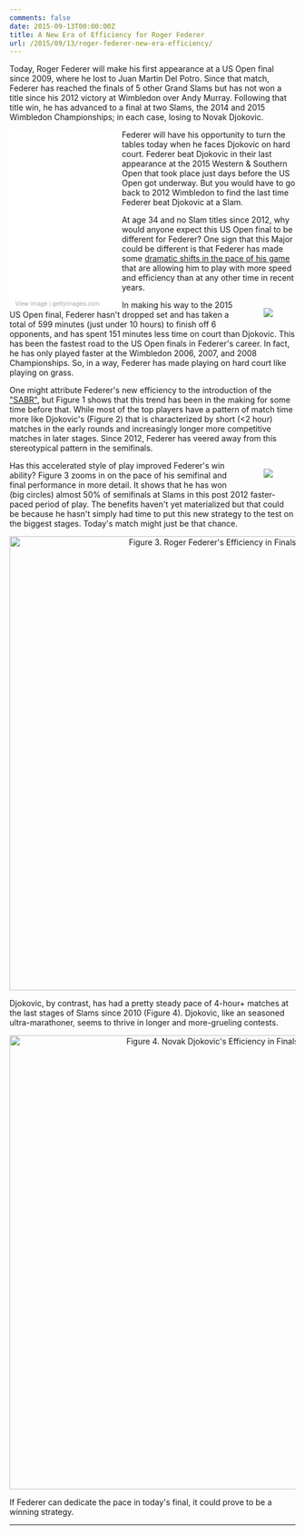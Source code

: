 ```yaml
---
comments: false
date: 2015-09-13T00:00:00Z
title: A New Era of Efficiency for Roger Federer
url: /2015/09/13/roger-federer-new-era-efficiency/
---
```


Today, Roger Federer will make his first appearance at a US Open final since 2009, where he lost to Juan Martin Del Potro. Since that match, Federer has reached the finals of 5 other Grand Slams but has not won a title since his 2012 victory at Wimbledon over Andy Murray. Following that title win, he has advanced to a final at two Slams, the 2014 and 2015 Wimbledon Championships; in each case, losing to Novak Djokovic.

<div class="getty embed image" style="background-color:#fff;display:inline-block;font-family:'Helvetica Neue',Helvetica,Arial,sans-serif;color:#a7a7a7;font-size:11px;width:100%;max-width:198px;float:left;"><div style="overflow:hidden;position:relative;height:0;padding:150.000000% 0 0 0;width:100%;"><iframe src="//embed.gettyimages.com/embed/487806664?et=Ei7GcYVAS41W9qz7zm0JGA&viewMoreLink=off&sig=Rt84NyxvFBLqSKtP6wcxooWFvMLkty7WUSCHyXyfIds=" width="198" height="297" scrolling="no" frameborder="0" style="display:inline-block;position:absolute;top:0;left:0;width:100%;height:100%; padding:5%;"></iframe></div><p style="margin:0;"></p><div style="padding:0;margin:0 0 0 10px;text-align:left;"><a href="http://www.gettyimages.com/detail/487806664" target="_blank" style="color:#a7a7a7;text-decoration:none;font-weight:normal !important;border:none;display:inline-block;">View image</a> | <a href="http://www.gettyimages.com" target="_blank" style="color:#a7a7a7;text-decoration:none;font-weight:normal !important;border:none;display:inline-block;">gettyimages.com</a></div></div>

Federer will have his opportunity to turn the tables today when he faces Djokovic on hard court. Federer beat Djokovic in their last appearance at the 2015 Western & Southern Open that took place just days before the US Open got underway. But you would have to go back to 2012 Wimbledon to find the last time Federer beat Djokovic at a Slam.

At age 34 and no Slam titles since 2012, why would anyone expect this US Open final to be different for Federer? One sign that this Major could be different is that Federer has made some <u>dramatic shifts in the pace of his game</u> that are allowing him to play with more speed and efficiency than at any other time in recent years.

<figure style="float:right;">
  <img src="/assets/federer_efficiency.png"/>
</figure>

In making his way to the 2015 US Open final, Federer hasn't dropped set and has taken a total of 599 minutes (just under 10 hours) to finish off 6 opponents, and has spent 151 minutes less time on court than Djokovic. This has been the fastest road to the US Open finals in Federer's career. In fact, he has only played faster at the Wimbledon 2006, 2007, and 2008 Championships. So, in a way, Federer has made playing on hard court like playing on grass. 


One might attribute Federer's new efficiency to the introduction of the ["SABR"](http://sports.yahoo.com/news/ageless-federer-braced-straight-shootout-djokovic-031717637--ten.html), but Figure 1 shows that this trend has been in the making for some time before that. While most of the top players have a pattern of match time more like Djokovic's (Figure 2) that is characterized by short (<2 hour) matches in the early rounds and increasingly longer more competitive matches in later stages. Since 2012, Federer has veered away from this stereotypical pattern in the semifinals.  

<figure style="float:right;">
  <img src="/assets/djokovic_efficiency.png"/>
</figure>

Has this accelerated style of play improved Federer's win ability? Figure 3 zooms in on the pace of his semifinal and final performance in more detail. It shows that he has won (big circles) almost 50% of semifinals at Slams in this post 2012 faster-paced period of play. The benefits haven't yet materialized but that could be because he hasn't simply had time to put this new strategy to the test on the biggest stages. Today's match might just be that chance.


<div>
    <a href="https://plot.ly/~on-the-t/347/" target="_blank" title="Figure 3. Roger Federer&#39;s Efficiency in Finals and Semifinals" style="display: block; text-align: center;"><img src="https://plot.ly/~on-the-t/347.png" alt="Figure 3. Roger Federer&#39;s Efficiency in Finals and Semifinals" style="max-width: 100%;width: 800px;"  width="800" onerror="this.onerror=null;this.src='https://plot.ly/404.png';" /></a>
    <script data-plotly="on-the-t:347"  src="https://plot.ly/embed.js" async></script>
</div>



Djokovic, by contrast, has had a pretty steady pace of 4-hour+ matches at the last stages of Slams since 2010 (Figure 4). Djokovic, like an seasoned ultra-marathoner, seems to thrive in longer and more-grueling contests. 

<div>
    <a href="https://plot.ly/~on-the-t/350/" target="_blank" title="Figure 4. Novak Djokovic&#39;s Efficiency in Finals and Semifinals" style="display: block; text-align: center;"><img src="https://plot.ly/~on-the-t/350.png" alt="Figure 4. Novak Djokovic&#39;s Efficiency in Finals and Semifinals" style="max-width: 100%;width: 800px;"  width="800" onerror="this.onerror=null;this.src='https://plot.ly/404.png';" /></a>
    <script data-plotly="on-the-t:350"  src="https://plot.ly/embed.js" async></script>
</div>


If Federer can dedicate the pace in today's final, it could prove to be a winning strategy. 


---

